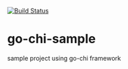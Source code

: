 [![Build Status](https://travis-ci.org/plumlab/go-chi-sample.svg?branch=master)](https://travis-ci.org/plumlab/go-chi-sample)

# go-chi-sample

sample project using go-chi framework
